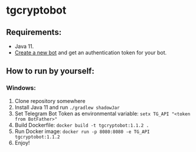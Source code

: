 # tgcryptobot

## Requirements:

- Java 11.
- [Create a new bot](https://core.telegram.org/bots#6-botfather) and get an authentication token for your bot.

## How to run by yourself:

### Windows:

1. Clone repository somewhere
2. Install Java 11 and run `./gradlew shadowJar`
3. Set Telegram Bot Token as environmental variable:
`setx TG_API "<token from BotFather>"`
4. Build Dockerfile: `docker build -t tgcryptobot:1.1.2 .`
5. Run Docker image: `docker run -p 8080:8080 -e TG_API tgcryptobot:1.1.2`
6. Enjoy!
 